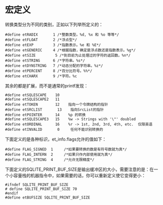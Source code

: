 # 宏定义
转换类型分为不同的类别，正如以下列举所定义的：

    #define etRADIX       1 /*整数类型。%d, %x 和 %o 等等*/
    #define etFLOAT       2 /*浮点型*/
    #define etEXP         3 /*指数表示。%e 和 %E*/
    #define etGENERIC     4 /*根据指数，确定是浮点数还是指数表示。%g*/
    #define etSIZE         5 /*到目前为止处理过的字符的返回数。%n*/
    #define etSTRING      6 /*字符串。%s*/
    #define etDYNSTRING   7 /*动态分配的字符串。%z*/
    #define etPERCENT     8 /*百分比符号。%%*/
    #define etCHARX       9 /*字符。%c
其余的都是扩展，而不是通常的printf发现：

    #define etSQLESCAPE    10
    #define etSQLESCAPE2   11
    #define etTOKEN        12    指向一个令牌结构的指针
    #define etSRCLIST       13    指向SrcList的指针
    #define etPOINTER      14    %p 的转换
    #define etSQLESCAPE3   15    %w -> Strings with '\"' doubled
    #define etORDINAL      16    %r -> 1st, 2nd, 3rd, 4th, etc.  仅限英语
    #define etINVALID       0     任何不能识别转换的

下面定义的是各种标识，et_info.flags允许的值如下：

    #define FLAG_SIGNED  1     /*如果要转换的数是有符号数就为真*/
    #define FLAG_INTERN  2     /*如果只作内部使用就为真*/
    #define FLAG_STRING  4     /*允许无限精度*/

下面定义的SQLITE_PRINT_BUF_SIZE是输出缓冲区的大小，需要注意的是：在一个小容量栈的机器指令中，如果需要的话，你可以重新定义使它变得更小：

    #ifndef SQLITE_PRINT_BUF_SIZE
    # define SQLITE_PRINT_BUF_SIZE 70
    #endif
    #define etBUFSIZE SQLITE_PRINT_BUF_SIZE
